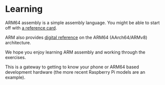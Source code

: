 # Learning

ARM64 assembly is a simple assembly language. 
You might be able to start off with [a reference card](https://courses.cs.washington.edu/courses/cse469/19wi/arm64.pdf).

ARM also provides [digital reference](https://developer.arm.com/documentation) on the ARM64 (AArch64/ARMv8) architecture.

We hope you enjoy learning ARM assembly and working through the exercises.

This is a gateway to getting to know your phone or ARM64 based development hardware (the more recent Raspberry Pi models are an example).
